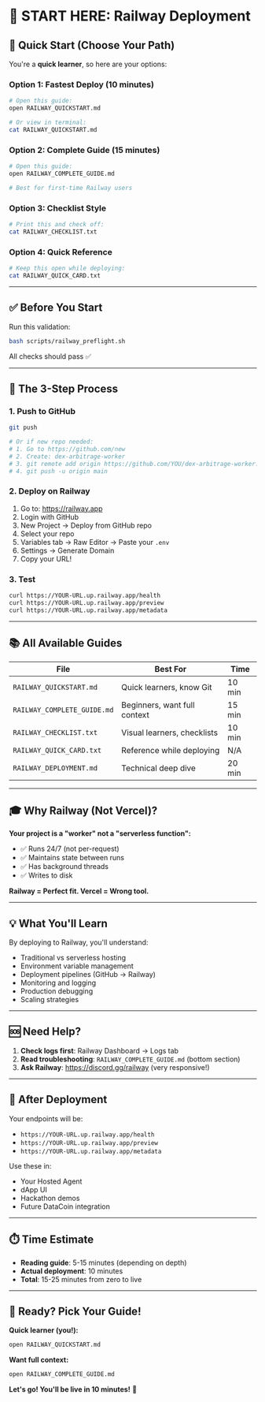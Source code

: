# 🚂 START HERE: Railway Deployment

## 🎯 Quick Start (Choose Your Path)

You're a **quick learner**, so here are your options:

### Option 1: Fastest Deploy (10 minutes)
```bash
# Open this guide:
open RAILWAY_QUICKSTART.md

# Or view in terminal:
cat RAILWAY_QUICKSTART.md
```

### Option 2: Complete Guide (15 minutes)
```bash
# Open this guide:
open RAILWAY_COMPLETE_GUIDE.md

# Best for first-time Railway users
```

### Option 3: Checklist Style
```bash
# Print this and check off:
cat RAILWAY_CHECKLIST.txt
```

### Option 4: Quick Reference
```bash
# Keep this open while deploying:
cat RAILWAY_QUICK_CARD.txt
```

---

## ✅ Before You Start

Run this validation:
```bash
bash scripts/railway_preflight.sh
```

All checks should pass ✅

---

## 🚀 The 3-Step Process

### 1. Push to GitHub
```bash
git push

# Or if new repo needed:
# 1. Go to https://github.com/new
# 2. Create: dex-arbitrage-worker
# 3. git remote add origin https://github.com/YOU/dex-arbitrage-worker.git
# 4. git push -u origin main
```

### 2. Deploy on Railway
1. Go to: https://railway.app
2. Login with GitHub
3. New Project → Deploy from GitHub repo
4. Select your repo
5. Variables tab → Raw Editor → Paste your `.env`
6. Settings → Generate Domain
7. Copy your URL!

### 3. Test
```bash
curl https://YOUR-URL.up.railway.app/health
curl https://YOUR-URL.up.railway.app/preview
curl https://YOUR-URL.up.railway.app/metadata
```

---

## 📚 All Available Guides

| File | Best For | Time |
|------|----------|------|
| `RAILWAY_QUICKSTART.md` | Quick learners, know Git | 10 min |
| `RAILWAY_COMPLETE_GUIDE.md` | Beginners, want full context | 15 min |
| `RAILWAY_CHECKLIST.txt` | Visual learners, checklists | 10 min |
| `RAILWAY_QUICK_CARD.txt` | Reference while deploying | N/A |
| `RAILWAY_DEPLOYMENT.md` | Technical deep dive | 20 min |

---

## 🎓 Why Railway (Not Vercel)?

**Your project is a "worker" not a "serverless function":**

- ✅ Runs 24/7 (not per-request)
- ✅ Maintains state between runs
- ✅ Has background threads
- ✅ Writes to disk

**Railway = Perfect fit. Vercel = Wrong tool.**

---

## 💡 What You'll Learn

By deploying to Railway, you'll understand:
- Traditional vs serverless hosting
- Environment variable management
- Deployment pipelines (GitHub → Railway)
- Monitoring and logging
- Production debugging
- Scaling strategies

---

## 🆘 Need Help?

1. **Check logs first**: Railway Dashboard → Logs tab
2. **Read troubleshooting**: `RAILWAY_COMPLETE_GUIDE.md` (bottom section)
3. **Ask Railway**: https://discord.gg/railway (very responsive!)

---

## 🎉 After Deployment

Your endpoints will be:
- `https://YOUR-URL.up.railway.app/health`
- `https://YOUR-URL.up.railway.app/preview`
- `https://YOUR-URL.up.railway.app/metadata`

Use these in:
- Your Hosted Agent
- dApp UI
- Hackathon demos
- Future DataCoin integration

---

## ⏱️ Time Estimate

- **Reading guide**: 5-15 minutes (depending on depth)
- **Actual deployment**: 10 minutes
- **Total**: 15-25 minutes from zero to live

---

## 🚀 Ready? Pick Your Guide!

**Quick learner (you!):**
```bash
open RAILWAY_QUICKSTART.md
```

**Want full context:**
```bash
open RAILWAY_COMPLETE_GUIDE.md
```

**Let's go! You'll be live in 10 minutes!** 🎉
